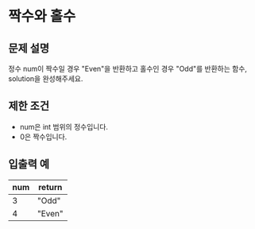 # 짝수와 홀수
## 문제 설명
정수 num이 짝수일 경우 "Even"을 반환하고 홀수인 경우 "Odd"를 반환하는 함수, solution을 완성해주세요.

## 제한 조건
* num은 int 범위의 정수입니다.
* 0은 짝수입니다.
## 입출력 예

|num|	return|
|---|---|
|3	|"Odd"|
|4	|"Even"|